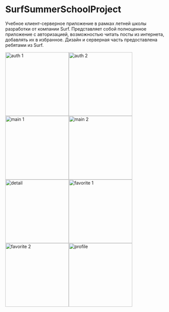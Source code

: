 # SurfSummerSchoolProject

Учебное клиент-серверное приложение в рамках летней школы разработки от компании Surf. Представляет собой полноценное приложение с авторизацией, возможностью читать посты из интернета, добавлять их в избранное. Дизайн и серверная часть предоставлена ребятами из Surf. 

<img width="200" alt="auth 1" src="https://user-images.githubusercontent.com/47087482/185791845-61e71f47-4fa5-4729-9899-10fc854853c4.PNG"><img width="200" alt="auth 2" src="https://user-images.githubusercontent.com/47087482/185791866-27ab0958-b02c-433a-aa93-3290a73841dc.png"><img width="200" alt="main 1" src="https://user-images.githubusercontent.com/47087482/185791768-5954874c-5237-4f8c-a52b-09cb875d3cde.PNG"><img width="200" alt="main 2" src="https://user-images.githubusercontent.com/47087482/185791909-05fcf0d3-196f-4c0c-830b-27e3d8fc1c44.PNG"><img width="200" alt="detail" src="https://user-images.githubusercontent.com/47087482/185791953-0b2b6683-74f9-4cb3-8e71-511517fcd3ea.PNG"><img width="200" alt="favorite 1" src="https://user-images.githubusercontent.com/47087482/185792014-63cebdc2-8586-42a6-9ad6-085695052d7d.PNG"><img width="200" alt="favorite 2" src="https://user-images.githubusercontent.com/47087482/185792060-ad1455f9-6884-427b-83fc-fd1d7c111c6c.PNG"><img width="200" alt="profile" src="https://user-images.githubusercontent.com/47087482/185792135-0ad2204b-1e34-4b2e-a422-87f4f88ef7bf.PNG">

